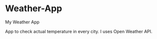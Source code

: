 # Weather-App
My Weather App

App to check actual temperature in every city. I uses Open Weather API.

